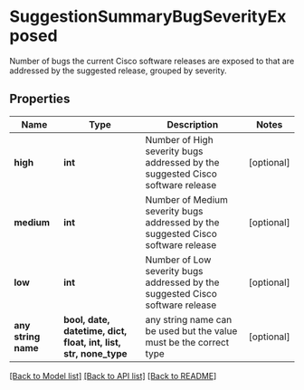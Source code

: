 # SuggestionSummaryBugSeverityExposed

Number of bugs the current Cisco software releases are exposed to that are addressed by the suggested release, grouped by severity.

## Properties
Name | Type | Description | Notes
------------ | ------------- | ------------- | -------------
**high** | **int** | Number of High severity bugs addressed by the suggested Cisco software release | [optional] 
**medium** | **int** | Number of Medium severity bugs addressed by the suggested Cisco software release | [optional] 
**low** | **int** | Number of Low severity bugs addressed by the suggested Cisco software release | [optional] 
**any string name** | **bool, date, datetime, dict, float, int, list, str, none_type** | any string name can be used but the value must be the correct type | [optional]

[[Back to Model list]](../README.md#documentation-for-models) [[Back to API list]](../README.md#documentation-for-api-endpoints) [[Back to README]](../README.md)


